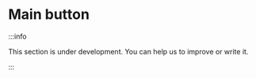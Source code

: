 # Main button

:::info

This section is under development. You can help us to improve or write it.

:::